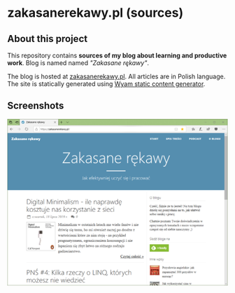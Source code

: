# zakasanerekawy.pl (sources)

## About this project

This repository contains **sources of my blog about learning and productive work**. Blog is named named *"Zakasane rękawy"*.

The blog is hosted at [zakasanerekawy.pl](https://zakasanerekawy.pl/). All articles are in Polish language. The site is statically generated using [Wyam static content generator](https://wyam.io/).

## Screenshots

![ZakasaneRekawy on 2019-07-27](screenshot.png)
